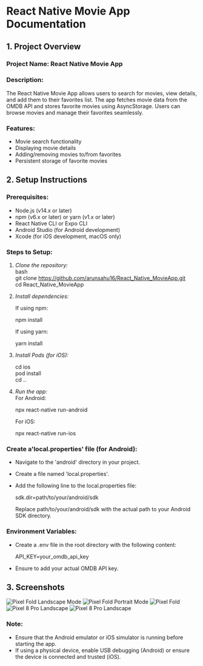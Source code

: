 # React Native Movie App Documentation

## 1. Project Overview

### Project Name: React Native Movie App

### Description:
The React Native Movie App allows users to search for movies, view details, and add them to their favorites list. The app fetches movie data from the OMDB API and stores favorite movies using AsyncStorage. Users can browse movies and manage their favorites seamlessly.

### Features:
- Movie search functionality
- Displaying movie details
- Adding/removing movies to/from favorites
- Persistent storage of favorite movies

## 2. Setup Instructions

### Prerequisites:
- Node.js (v14.x or later)
- npm (v6.x or later) or yarn (v1.x or later)
- React Native CLI or Expo CLI
- Android Studio (for Android development)
- Xcode (for iOS development, macOS only)

### Steps to Setup:

1. *Clone the repository:*  <br> 
   bash  <br> 
   git clone https://github.com/arunsahu16/React_Native_MovieApp.git  <br> 
   cd React_Native_MovieApp  <br> 
   

2. *Install dependencies:*  

   If using npm:

   npm install

   If using yarn:

   yarn install
   

3. *Install Pods (for iOS):*

   cd ios  <br> 
   pod install  <br> 
   cd ..  <br> 
   

4. *Run the app:*  <br> 
   For Android:

   npx react-native run-android
   
   For iOS:

   npx react-native run-ios
   
### Create a'local.properties' file (for Android):
- Navigate to the 'android' directory in your project.
- Create a file named 'local.properties'.
- Add the following line to the local.properties file:

  sdk.dir=path/to/your/android/sdk

  Replace path/to/your/android/sdk with the actual path to your Android SDK directory.


### Environment Variables:
- Create a .env file in the root directory with the following content:
  
  API_KEY=your_omdb_api_key
  
- Ensure to add your actual OMDB API key.


## 3. Screenshots
![Pixel Fold Landscape Mode](./screenshots/s1.png)
![Pixel Fold Portrait Mode](./screenshots/s2.png)
![Pixel Fold](./screenshots/s3.png)
![Pixel 8 Pro Landscape](./screenshots/s4.png)
![Pixel 8 Pro Landscape](./screenshots/s5.png)

### Note:
- Ensure that the Android emulator or iOS simulator is running before starting the app.
- If using a physical device, enable USB debugging (Android) or ensure the device is connected and trusted (iOS).